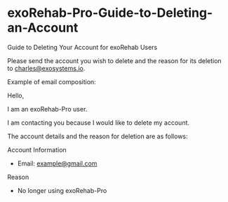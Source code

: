 # exoRehab-Pro-Guide-to-Deleting-an-Account
Guide to Deleting Your Account for exoRehab Users

Please send the account you wish to delete and the reason for its deletion to charles@exosystems.io.

Example of email composition:

Hello,

I am an exoRehab-Pro user.

I am contacting you because I would like to delete my account.

The account details and the reason for deletion are as follows:

Account Information

- Email: example@gmail.com

Reason

- No longer using exoRehab-Pro
